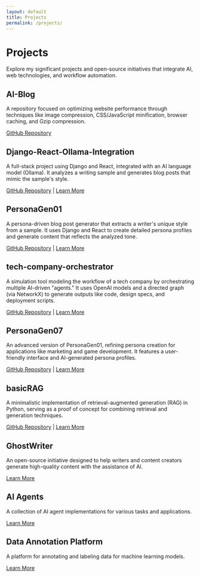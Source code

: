 ```yaml
---
layout: default
title: Projects
permalink: /projects/
---
```


# Projects

Explore my significant projects and open-source initiatives that integrate AI, web technologies, and workflow automation.

## AI-Blog

A repository focused on optimizing website performance through techniques like image compression, CSS/JavaScript minification, browser caching, and Gzip compression.

[GitHub Repository](https://github.com/kliewerdaniel/AI-Blog)

## Django-React-Ollama-Integration

A full-stack project using Django and React, integrated with an AI language model (Ollama). It analyzes a writing sample and generates blog posts that mimic the sample's style.

[GitHub Repository](https://github.com/kliewerdaniel/Django-React-Ollama-Integration) | [Learn More](/2024/10/22/integrating-django-react-ollama-with-XAi-API.html)

## PersonaGen01

A persona-driven blog post generator that extracts a writer's unique style from a sample. It uses Django and React to create detailed persona profiles and generate content that reflects the analyzed tone.

[GitHub Repository](https://github.com/kliewerdaniel/PersonaGen01) | [Learn More](/2024/12/05/PersonaGen.html)

## tech-company-orchestrator

A simulation tool modeling the workflow of a tech company by orchestrating multiple AI-driven "agents." It uses OpenAI models and a directed graph (via NetworkX) to generate outputs like code, design specs, and deployment scripts.

[GitHub Repository](https://github.com/kliewerdaniel/tech-company-orchestrator) | [Learn More](/2024/11/29/Tech-Company-Orchestrator.html)

## PersonaGen07

An advanced version of PersonaGen01, refining persona creation for applications like marketing and game development. It features a user-friendly interface and AI-generated persona profiles.

[GitHub Repository](https://github.com/kliewerdaniel/PersonaGen07) | [Learn More](/2024/12/11/Next-Gen-PersonaGen.html)

## basicRAG

A minimalistic implementation of retrieval-augmented generation (RAG) in Python, serving as a proof of concept for combining retrieval and generation techniques.

[GitHub Repository](https://github.com/kliewerdaniel/basicRAG) | [Learn More](/2024/12/01/Basic-RAG.html)

## GhostWriter

An open-source initiative designed to help writers and content creators generate high-quality content with the assistance of AI.

[Learn More](/2024/10/24/Ghost-Writer.html)

## AI Agents

A collection of AI agent implementations for various tasks and applications.

[Learn More](/2024/10/30/Creating-AI-Agents.html)

## Data Annotation Platform

A platform for annotating and labeling data for machine learning models.

[Learn More](/2024/11/21/Build-a-data-annotation-platform.html)
